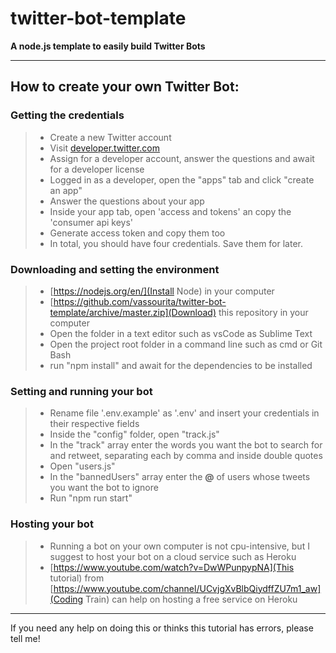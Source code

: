 # twitter-bot-template

**A node.js template to easily build Twitter Bots**

---

## How to create your own Twitter Bot:

### Getting the credentials

> - Create a new Twitter account
> - Visit [developer.twitter.com](developer.twitter.com)
> - Assign for a developer account, answer the questions and await for a developer license
> - Logged in as a developer, open the "apps" tab and click "create an app"
> - Answer the questions about your app
> - Inside your app tab, open 'access and tokens' an copy the 'consumer api keys'
> - Generate access token and copy them too
> - In total, you should have four credentials. Save them for later.

### Downloading and setting the environment

> - [https://nodejs.org/en/](Install Node) in your computer
> - [https://github.com/vassourita/twitter-bot-template/archive/master.zip](Download) this repository in your computer
> - Open the folder in a text editor such as vsCode as Sublime Text
> - Open the project root folder in a command line such as cmd or Git Bash
> - run "npm install" and await for the dependencies to be installed

### Setting and running your bot

> - Rename file '.env.example' as '.env' and insert your credentials in their respective fields
> - Inside the "config" folder, open "track.js"
> - In the "track" array enter the words you want the bot to search for and retweet, separating each by comma and inside double quotes
> - Open "users.js"
> - In the "bannedUsers" array enter the **@** of users whose tweets you want the bot to ignore
> - Run "npm run start"

### Hosting your bot

> - Running a bot on your own computer is not cpu-intensive, but I suggest to host your bot on a cloud service such as Heroku
> - [https://www.youtube.com/watch?v=DwWPunpypNA](This tutorial) from [https://www.youtube.com/channel/UCvjgXvBlbQiydffZU7m1_aw](Coding Train) can help on hosting a free service on Heroku

---

If you need any help on doing this or thinks this tutorial has errors, please tell me!
